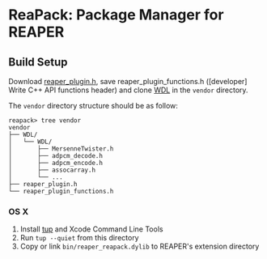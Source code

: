 # ReaPack: Package Manager for REAPER

## Build Setup

Download [reaper_plugin.h](http://www.reaper.fm/sdk/plugin/reaper_plugin.h), save reaper_plugin_functions.h ([developer] Write C++ API functions header) and clone [WDL](http://www-dev.cockos.com/wdl/WDL.git) in the `vendor` directory.

The `vendor` directory structure should be as follow:

```
reapack> tree vendor
vendor
├── WDL/
│   └── WDL/
│       ├── MersenneTwister.h
│       ├── adpcm_decode.h
│       ├── adpcm_encode.h
│       ├── assocarray.h
│       └── ...
├── reaper_plugin.h
└── reaper_plugin_functions.h
```

### OS X

1. Install [tup](http://gittup.org/tup/) and Xcode Command Line Tools
2. Run `tup --quiet` from this directory
3. Copy or link `bin/reaper_reapack.dylib` to REAPER's extension directory
